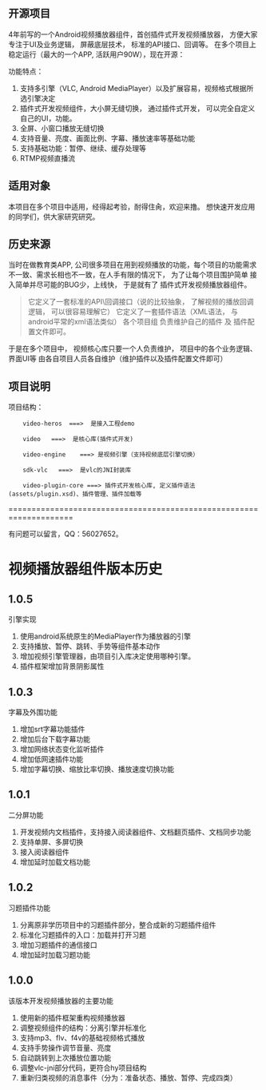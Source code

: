 ## 开源项目

4年前写的一个Android视频播放器组件，首创插件式开发视频播放器， 方便大家专注于UI及业务逻辑， 屏蔽底层技术， 标准的API接口、回调等。
在多个项目上稳定运行（最大的一个APP, 活跃用户90W），现在开源：

功能特点：

1. 支持多引擎（VLC, Android MediaPlayer）以及扩展容易，视频格式根据所选引擎决定
2. 插件式开发视频组件，大小屏无缝切换， 通过插件式开发， 可以完全自定义自己的UI，功能。
3. 全屏、小窗口播放无缝切换
4. 支持音量、亮度、画面比例、字幕、播放速率等基础功能
5. 支持基础功能：暂停、继续、缓存处理等
6. RTMP视频直播流

## 适用对象

本项目在多个项目中适用，经得起考验，耐得住肏，欢迎来撸。 想快速开发应用的同学们，供大家研究研究。

## 历史来源

当时在做教育类APP, 公司很多项目在用到视频播放的功能，每个项目的功能需求不一致、需求长相也不一致，在人手有限的情况下， 为了让每个项目围护简单
接入简单并尽可能的BUG少，上线快， 于是就有了 插件式开发视频播放器组件。


> 它定义了一套标准的API\回调接口（说的比较抽象， 了解视频的播放回调逻辑， 可以很容易理解它）
> 它定义了一套插件语法（XML语法， 与android平常的xml语法类似）
> 各个项目组 负责维护自己的插件 及 插件配置文件即可。

于是在多个项目中， 视频核心库只要一个人负责维护， 项目中的各个业务逻辑、界面UI等 由各自项目人员各自维护（维护插件以及插件配置文件即可）  

## 项目说明

项目结构： 
        
        video-heros  ===>  是接入工程demo

        video 	===>  是核心库(插件式开发)
        
        video-engine 	===> 是视频引擎（支持视频底层引擎切换）
        
        sdk-vlc   ===>	是vlc的JNI封装库
		
		video-plugin-core ===> 插件式开发核心库, 定义插件语法(assets/plugin.xsd)、插件管理、插件加载等
        
====================================================================

有问题可以留言，QQ：56027652。


# 视频播放器组件版本历史


## 1.0.5

引擎实现

1. 使用android系统原生的MediaPlayer作为播放器的引擎
2. 支持播放、暂停、跳转、手势等组件基本动作
3. 增加视频引擎管理器，由项目引入库决定使用哪种引擎。
4. 插件框架增加背景阴影属性

## 1.0.3

字幕及外围功能

1. 增加srt字幕功能插件
2. 增加后台下载字幕功能
3. 增加网络状态变化监听插件
4. 增加低网速插件功能
5. 增加字幕切换、缩放比率切换、播放速度切换功能

## 1.0.1

二分屏功能

1. 开发视频内文档插件，支持接入阅读器组件、文档翻页插件、文档同步功能
2. 支持单屏、多屏切换
3. 接入阅读器组件
4. 增加延时加载文档功能


## 1.0.2

习题插件功能

1. 分离原非学历项目中的习题插件部分，整合成新的习题插件组件
2. 标准化习题插件的入口：加载并打开习题
3. 增加习题插件的通信接口
4. 增加延时加载习题功能

## 1.0.0

该版本开发视频播放器的主要功能

1. 使用新的插件框架重构视频播放器
2. 调整视频组件的结构：分离引擎并标准化
2. 支持mp3、flv、f4v的基础视频格式播放
3. 支持手势操作调节音量、亮度
4. 自动跳转到上次播放位置功能
5. 调整vlc-jni部分代码，更符合hy项目结构
6. 重新归类视频的消息事件（分为：准备状态、播放、暂停、完成四类）
